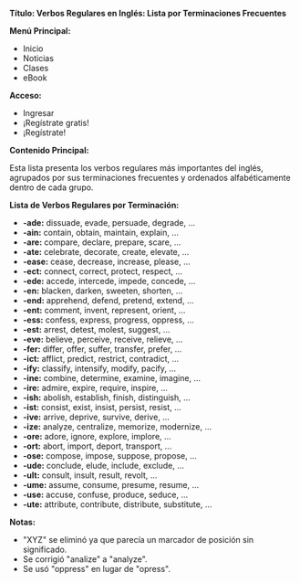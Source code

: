 

**Título: Verbos Regulares en Inglés: Lista por Terminaciones Frecuentes**

**Menú Principal:**

*   Inicio
*   Noticias
*   Clases
*   eBook

**Acceso:**

*   Ingresar
*   ¡Regístrate gratis!
*   ¡Regístrate!

**Contenido Principal:**

Esta lista presenta los verbos regulares más importantes del inglés, agrupados por sus terminaciones frecuentes y ordenados alfabéticamente dentro de cada grupo.

**Lista de Verbos Regulares por Terminación:**

*   **-ade:** dissuade, evade, persuade, degrade, …
*   **-ain:** contain, obtain, maintain, explain, …
*   **-are:** compare, declare, prepare, scare, …
*   **-ate:** celebrate, decorate, create, elevate, …
*   **-ease:** cease, decrease, increase, please, …
*   **-ect:** connect, correct, protect, respect, …
*   **-ede:** accede, intercede, impede, concede, …
*   **-en:** blacken, darken, sweeten, shorten, …
*   **-end:** apprehend, defend, pretend, extend, …
*   **-ent:** comment, invent, represent, orient, …
*   **-ess:** confess, express, progress, oppress, …
*   **-est:** arrest, detest, molest, suggest, …
*   **-eve:** believe, perceive, receive, relieve, …
*   **-fer:** differ, offer, suffer, transfer, prefer, …
*   **-ict:** afflict, predict, restrict, contradict, …
*   **-ify:** classify, intensify, modify, pacify, …
*   **-ine:** combine, determine, examine, imagine, …
*   **-ire:** admire, expire, require, inspire, …
*   **-ish:** abolish, establish, finish, distinguish, …
*   **-ist:** consist, exist, insist, persist, resist, …
*   **-ive:** arrive, deprive, survive, derive, …
*   **-ize:** analyze, centralize, memorize, modernize, …
*   **-ore:** adore, ignore, explore, implore, …
*   **-ort:** abort, import, deport, transport, …
*   **-ose:** compose, impose, suppose, propose, …
*   **-ude:** conclude, elude, include, exclude, …
*   **-ult:** consult, insult, result, revolt, …
*   **-ume:** assume, consume, presume, resume, …
*   **-use:** accuse, confuse, produce, seduce, …
*   **-ute:** attribute, contribute, distribute, substitute, …

**Notas:**

*   "XYZ" se eliminó ya que parecía un marcador de posición sin significado.
*   Se corrigió "analize" a "analyze".
*   Se usó "oppress" en lugar de "opress".

